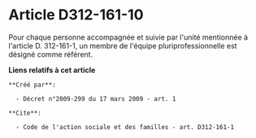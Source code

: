 # Article D312-161-10

Pour chaque personne accompagnée et suivie par l'unité mentionnée à l'article D. 312-161-1, un membre de l'équipe
pluriprofessionnelle est désigné comme référent.

**Liens relatifs à cet article**

	**Créé par**:

	  - Décret n°2009-299 du 17 mars 2009 - art. 1

	**Cite**:

	  - Code de l'action sociale et des familles - art. D312-161-1
